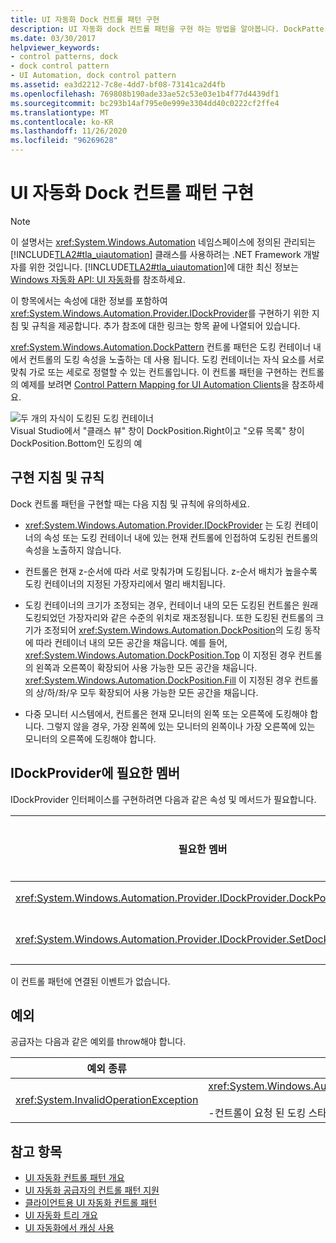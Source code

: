 ```yaml
---
title: UI 자동화 Dock 컨트롤 패턴 구현
description: UI 자동화 dock 컨트롤 패턴을 구현 하는 방법을 알아봅니다. DockPattern 컨트롤 패턴을 사용 하 여 컨트롤의 dock 속성을 노출 합니다. IDockProvider을 구현 합니다.
ms.date: 03/30/2017
helpviewer_keywords:
- control patterns, dock
- dock control pattern
- UI Automation, dock control pattern
ms.assetid: ea3d2212-7c8e-4dd7-bf08-73141ca2d4fb
ms.openlocfilehash: 769808b190ade33ae52c53e03e1b4f77d4439df1
ms.sourcegitcommit: bc293b14af795e0e999e3304dd40c0222cf2ffe4
ms.translationtype: MT
ms.contentlocale: ko-KR
ms.lasthandoff: 11/26/2020
ms.locfileid: "96269628"
---
```

# <a name="implementing-the-ui-automation-dock-control-pattern"></a>UI 자동화 Dock 컨트롤 패턴 구현

> [!NOTE]
> 이 설명서는 <xref:System.Windows.Automation> 네임스페이스에 정의된 관리되는 [!INCLUDE[TLA2#tla_uiautomation](../../../includes/tla2sharptla-uiautomation-md.md)] 클래스를 사용하려는 .NET Framework 개발자를 위한 것입니다. [!INCLUDE[TLA2#tla_uiautomation](../../../includes/tla2sharptla-uiautomation-md.md)]에 대한 최신 정보는 [Windows 자동화 API: UI 자동화](/windows/win32/winauto/entry-uiauto-win32)를 참조하세요.  
  
 이 항목에서는 속성에 대한 정보를 포함하여 <xref:System.Windows.Automation.Provider.IDockProvider>를 구현하기 위한 지침 및 규칙을 제공합니다. 추가 참조에 대한 링크는 항목 끝에 나열되어 있습니다.  
  
 <xref:System.Windows.Automation.DockPattern> 컨트롤 패턴은 도킹 컨테이너 내에서 컨트롤의 도킹 속성을 노출하는 데 사용 됩니다. 도킹 컨테이너는 자식 요소를 서로 맞춰 가로 또는 세로로 정렬할 수 있는 컨트롤입니다. 이 컨트롤 패턴을 구현하는 컨트롤의 예제를 보려면 [Control Pattern Mapping for UI Automation Clients](control-pattern-mapping-for-ui-automation-clients.md)을 참조하세요.  
  
 ![두 개의 자식이 도킹된 도킹 컨테이너](./media/uia-dockpattern-dockingexample.PNG "UIA_DockPattern_DockingExample")  
Visual Studio에서 "클래스 뷰" 창이 DockPosition.Right이고 "오류 목록" 창이 DockPosition.Bottom인 도킹의 예  
  
<a name="Implementation_Guidelines_and_Conventions"></a>

## <a name="implementation-guidelines-and-conventions"></a>구현 지침 및 규칙  

 Dock 컨트롤 패턴을 구현할 때는 다음 지침 및 규칙에 유의하세요.  
  
- <xref:System.Windows.Automation.Provider.IDockProvider> 는 도킹 컨테이너의 속성 또는 도킹 컨테이너 내에 있는 현재 컨트롤에 인접하여 도킹된 컨트롤의 속성을 노출하지 않습니다.  
  
- 컨트롤은 현재 z-순서에 따라 서로 맞춰가며 도킹됩니다. z-순서 배치가 높을수록 도킹 컨테이너의 지정된 가장자리에서 멀리 배치됩니다.  
  
- 도킹 컨테이너의 크기가 조정되는 경우, 컨테이너 내의 모든 도킹된 컨트롤은 원래 도킹되었던 가장자리와 같은 수준의 위치로 재조정됩니다. 또한 도킹된 컨트롤의 크기가 조정되어 <xref:System.Windows.Automation.DockPosition>의 도킹 동작에 따라 컨테이너 내의 모든 공간을 채웁니다. 예를 들어, <xref:System.Windows.Automation.DockPosition.Top> 이 지정된 경우 컨트롤의 왼쪽과 오른쪽이 확장되어 사용 가능한 모든 공간을 채웁니다. <xref:System.Windows.Automation.DockPosition.Fill> 이 지정된 경우 컨트롤의 상/하/좌/우 모두 확장되어 사용 가능한 모든 공간을 채웁니다.  
  
- 다중 모니터 시스템에서, 컨트롤은 현재 모니터의 왼쪽 또는 오른쪽에 도킹해야 합니다. 그렇지 않을 경우, 가장 왼쪽에 있는 모니터의 왼쪽이나 가장 오른쪽에 있는 모니터의 오른쪽에 도킹해야 합니다.  
  
<a name="Required_Members_for_IDockProvider"></a>

## <a name="required-members-for-idockprovider"></a>IDockProvider에 필요한 멤버  

 IDockProvider 인터페이스를 구현하려면 다음과 같은 속성 및 메서드가 필요합니다.  
  
|필요한 멤버|멤버 형식|참고|  
|----------------------|-----------------|-----------|  
|<xref:System.Windows.Automation.Provider.IDockProvider.DockPosition%2A>|속성|없음|  
|<xref:System.Windows.Automation.Provider.IDockProvider.SetDockPosition%2A>|메서드|없음|  
  
 이 컨트롤 패턴에 연결된 이벤트가 없습니다.  
  
<a name="Exceptions"></a>

## <a name="exceptions"></a>예외  

 공급자는 다음과 같은 예외를 throw해야 합니다.  
  
|예외 종류|조건|  
|--------------------|---------------|  
|<xref:System.InvalidOperationException>|<xref:System.Windows.Automation.Provider.IDockProvider.SetDockPosition%2A><br /><br /> -컨트롤이 요청 된 도킹 스타일을 실행할 수 없는 경우|  
  
## <a name="see-also"></a>참고 항목

- [UI 자동화 컨트롤 패턴 개요](ui-automation-control-patterns-overview.md)
- [UI 자동화 공급자의 컨트롤 패턴 지원](support-control-patterns-in-a-ui-automation-provider.md)
- [클라이언트용 UI 자동화 컨트롤 패턴](ui-automation-control-patterns-for-clients.md)
- [UI 자동화 트리 개요](ui-automation-tree-overview.md)
- [UI 자동화에서 캐싱 사용](use-caching-in-ui-automation.md)
